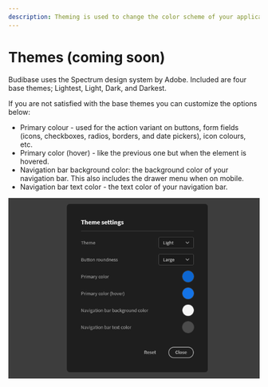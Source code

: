 ```yaml
---
description: Theming is used to change the color scheme of your application
---
```


# Themes \(coming soon\)

Budibase uses the Spectrum design system by Adobe. Included are four base themes; Lightest, Light, Dark, and Darkest.

If you are not satisfied with the base themes you can customize the options below:

* Primary colour - used for the action variant on buttons, form fields \(icons, checkboxes, radios, borders, and date pickers\), icon colours, etc.
* Primary color \(hover\) - like the previous one but when the element is hovered.
* Navigation bar background color: the background color of your navigation bar. This also includes the drawer menu when on mobile.
* Navigation bar text color - the text color of your navigation bar. 

![The theme settings modal](../../.gitbook/assets/132249153-04819623-a591-4951-a5c0-a2babdc2a8fe.png)


